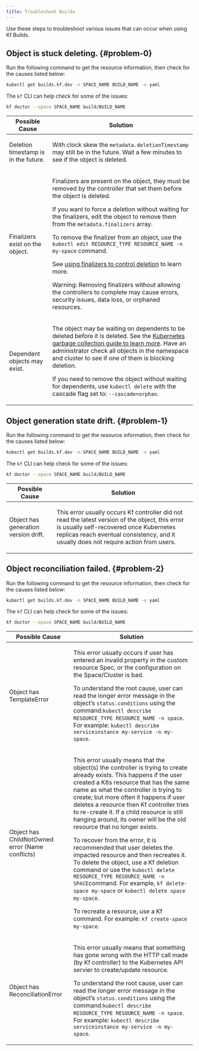 ```yaml
---
title: Troubleshoot Builds
---
```

Use these steps to troubleshoot various issues that can occur when using Kf Builds.

## Object is stuck deleting. {#problem-0}

Run the following command to get the resource information, then check for the causes listed below:

```sh
kubectl get builds.kf.dev -n SPACE_NAME BUILD_NAME -o yaml
```

The `kf` CLI can help check for some of the issues:

```sh
kf doctor --space SPACE_NAME build/BUILD_NAME
```

<table>
<thead>
<tr><th>Possible Cause</th><th>Solution</th></tr>
</thead>
<tbody>
<tr>
<td>
Deletion timestamp is in the future.
</td>
<td>
<p>With clock skew the <code>metadata.deletionTimestamp</code> may
still be in the future. Wait a few minutes to see if the object is
deleted.</p>

</td>
</tr>
<tr>
<td>
Finalizers exist on the object.
</td>
<td>
<p>Finalizers are present on the object, they must be
removed by the controller that set them before the object is deleted.</p>

<p>If you want to force a deletion without waiting for the finalizers, edit
the object to remove them from the <code>metadata.finalizers</code> array.</p>

<p>To remove the finalizer from an object, use the
<code>kubectl edit RESOURCE_TYPE RESOURCE_NAME -n my-space</code> command.</p>

<p>See <a href="https://kubernetes.io/blog/2021/05/14/using-finalizers-to-control-deletion/">using finalizers to control deletion</a> to learn more.</p>

<p>Warning: Removing finalizers without allowing the controllers to complete
may cause errors, security issues, data loss, or orphaned resources.</p>

</td>
</tr>
<tr>
<td>
Dependent objects may exist.
</td>
<td>
<p>The object may be waiting on dependents to be deleted before it is deleted.
See the <a href="https://kubernetes.io/docs/concepts/workloads/controllers/garbage-collection/">Kubernetes garbage collection guide to learn more</a>.
Have an administrator check all objects in the namespace and cluster to
see if one of them is blocking deletion.</p>

<p>If you need to remove the object without waiting for dependents, use
<code>kubectl delete</code> with the cascade flag set to: <code>--cascade=orphan</code>.</p>

</td>
</tr>
</tbody>
</table>

## Object generation state drift. {#problem-1}

Run the following command to get the resource information, then check for the causes listed below:

```sh
kubectl get builds.kf.dev -n SPACE_NAME BUILD_NAME -o yaml
```

The `kf` CLI can help check for some of the issues:

```sh
kf doctor --space SPACE_NAME build/BUILD_NAME
```

<table>
<thead>
<tr><th>Possible Cause</th><th>Solution</th></tr>
</thead>
<tbody>
<tr>
<td>
Object has generation version drift.
</td>
<td>
<p>This error usually occurs Kf controller did not read the latest version of the object, this
error is usually self-recovered once Kubernetes replicas reach eventual consistency, and it usually does not require
action from users.</p>

</td>
</tr>
</tbody>
</table>

## Object reconciliation failed. {#problem-2}

Run the following command to get the resource information, then check for the causes listed below:

```sh
kubectl get builds.kf.dev -n SPACE_NAME BUILD_NAME -o yaml
```

The `kf` CLI can help check for some of the issues:

```sh
kf doctor --space SPACE_NAME build/BUILD_NAME
```

<table>
<thead>
<tr><th>Possible Cause</th><th>Solution</th></tr>
</thead>
<tbody>
<tr>
<td>
Object has TemplateError
</td>
<td>
<p>This error usually occurs if user has entered an invalid property in the custom resource
Spec, or the configuration on the Space/Cluster is bad.</p>

<p>To understand the root cause, user can read the longer error message in the object&rsquo;s <code>status.conditions</code>
using the command:<code>kubectl describe RESOURCE_TYPE RESOURCE_NAME -n space</code>. For example:
<code>kubectl describe serviceinstance my-service -n my-space</code>.</p>

</td>
</tr>
<tr>
<td>
Object has ChildNotOwned error (Name conflicts)
</td>
<td>
<p>This error usually means that the object(s) the controller is trying to create already exists.
This happens if the user created a K8s resource that has the same name as what the controller is trying to create;
but more often it happens if user deletes a resource then Kf controller tries to re-create it. If a child resource
is still hanging around, its owner will be the old resource that no longer exists.</p>

<p>To recover from the error, it is recommended that user deletes the impacted resource and then recreates it. To delete the object,
use a Kf deletion command or use the <code>kubectl delete RESOURCE_TYPE RESOURCE_NAME -n SPACE</code>command. For example,
<code>kf delete-space my-space</code> or <code>kubectl delete space my-space</code>.</p>

<p>To recreate a resource, use a Kf command. For example: <code>kf create-space my-space</code>.</p>

</td>
</tr>
<tr>
<td>
Object has ReconciliationError
</td>
<td>
<p>This error usually means that something has gone wrong with the HTTP call made (by Kf controller)
to the Kubernetes API servier to create/update resource.</p>

<p>To understand the root cause, user can read the longer error message in the object&rsquo;s <code>status.conditions</code>
using the command:<code>kubectl describe RESOURCE_TYPE RESOURCE_NAME -n space</code>. For example:
<code>kubectl describe serviceinstance my-service -n my-space</code>.</p>

</td>
</tr>
</tbody>
</table>


